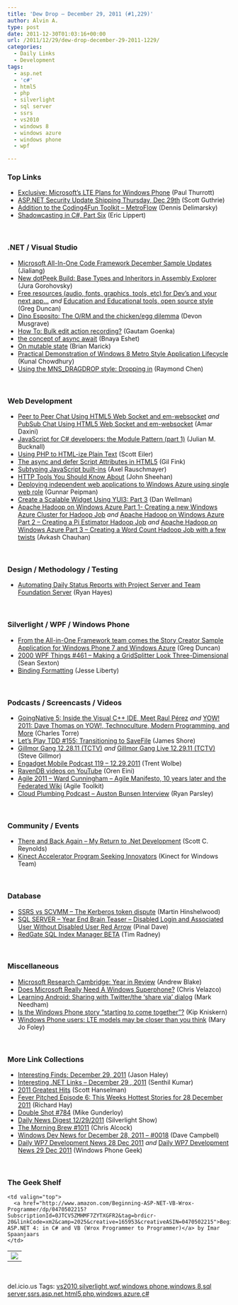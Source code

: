 ```yaml
---
title: 'Dew Drop – December 29, 2011 (#1,229)'
author: Alvin A.
type: post
date: 2011-12-30T01:03:16+00:00
url: /2011/12/29/dew-drop-december-29-2011-1229/
categories:
  - Daily Links
  - Development
tags:
  - asp.net
  - 'c#'
  - html5
  - php
  - silverlight
  - sql server
  - ssrs
  - vs2010
  - windows 8
  - windows azure
  - windows phone
  - wpf

---
```

### <a name="top"></a>Top Links

  * [Exclusive: Microsoft&#8217;s LTE Plans for Windows Phone][1] (Paul Thurrott)
  * [ASP.NET Security Update Shipping Thursday, Dec 29th][2] (Scott Guthrie)
  * [Addition to the Coding4Fun Toolkit &#8211; MetroFlow][3] (Dennis Delimarsky)
  * [Shadowcasting in C#, Part Six][4] (Eric Lippert)

&#160;

### <a name="dotnet"></a>.NET / Visual Studio

  * [Microsoft All-In-One Code Framework December Sample Updates][5] (Jialiang)
  * [New dotPeek Build: Base Types and Inheritors in Assembly Explorer][6] (Jura Gorohovsky)
  * [Free resources (audio, fonts, graphics, tools, etc) for Dev&#8217;s and your next app&#8230;][7] _and_ [Education and Educational tools, open source style][8] (Greg Duncan)
  * [Dino Esposito: The O/RM and the chicken/egg dilemma][9] (Devon Musgrave)
  * [How To: Bulk edit action recording?][10] (Gautam Goenka)
  * [the concept of async await][11] (Bnaya Eshet)
  * [On mutable state][12] (Brian Marick)
  * [Practical Demonstration of Windows 8 Metro Style Application Lifecycle][13] (Kunal Chowdhury)
  * [Using the MNS_DRAGDROP style: Dropping in][14] (Raymond Chen)

&#160;

### <a name="web"></a>Web Development

  * [Peer to Peer Chat Using HTML5 Web Socket and em-websocket][15] _and_ [PubSub Chat Using HTML5 Web Socket and em-websocket][16] (Amar Daxini)
  * [JavaScript for C# developers: the Module Pattern (part 1)][17] (Julian M. Bucknall)
  * [Using PHP to HTML-ize Plain Text][18] (Scott Eiler)
  * [The async and defer Script Attributes in HTML5][19] (Gil Fink)
  * [Subtyping JavaScript built-ins][20] (Axel Rauschmayer)
  * [HTTP Tools You Should Know About][21] (John Sheehan)
  * [Deploying independent web applications to Windows Azure using single web role][22] (Gunnar Peipman)
  * [Create a Scalable Widget Using YUI3: Part 3][23] (Dan Wellman)
  * [Apache Hadoop on Windows Azure Part 1- Creating a new Windows Azure Cluster for Hadoop Job][24] _and_ [Apache Hadoop on Windows Azure Part 2 &#8211; Creating a Pi Estimator Hadoop Job][25] _and_ [Apache Hadoop on Windows Azure Part 3 &#8211; Creating a Word Count Hadoop Job with a few twists][26] (Avkash Chauhan)

&#160;

### <a name="design"></a>Design / Methodology / Testing

  * [Automating Daily Status Reports with Project Server and Team Foundation Server][27] (Ryan Hayes)

&#160;

### <a name="silverlight"></a>Silverlight / WPF / Windows Phone

  * [From the All-in-One Framework team comes the Story Creator Sample Application for Windows Phone 7 and Windows Azure][28] (Greg Duncan)
  * <a href="http://wpf.2000things.com/2011/12/29/461-making-a-gridsplitter-look-three-dimensional/" target="_blank">2000 WPF Things #461 – Making a GridSplitter Look Three-Dimensional</a> (Sean Sexton)
  * [Binding Formatting][29] (Jesse Liberty)

&#160;

### <a name="podcasts"></a>Podcasts / Screencasts / Videos

  * [GoingNative 5: Inside the Visual C++ IDE, Meet Raul Pérez][30] _and_ [YOW! 2011: Dave Thomas on YOW!, Technoculture, Modern Programming, and More][31] (Charles Torre)
  * [Let&#8217;s Play TDD #155: Transitioning to SaveFile][32] (James Shore)
  * [Gillmor Gang 12.28.11 (TCTV)][33] _and_ [Gillmor Gang Live 12.29.11 (TCTV)][34] (Steve Gillmor)
  * [Engadget Mobile Podcast 119 &#8211; 12.29.2011][35] (Trent Wolbe)
  * [RavenDB videos on YouTube][36] (Oren Eini)
  * [Agile 2011 &#8211; Ward Cunningham &#8211; Agile Manifesto, 10 years later and the Federated Wiki][37] (Agile Toolkit)
  * <a href="http://feedproxy.google.com/~r/cloudPlumbing/~3/jZ0eB7laxHE/auston-bunsen-interview" target="_blank">Cloud Plumbing Podcast &#8211; Auston Bunsen Interview</a> (Ryan Parsley)

&#160;

### <a name="events"></a>Community / Events

  * [There and Back Again &#8211; My Return to .Net Development][38] (Scott C. Reynolds)
  * [Kinect Accelerator Program Seeking Innovators][39] (Kinect for Windows Team)

&#160;

### <a name="sql"></a>Database

  * [SSRS vs SCVMM – The Kerberos token dispute][40] (Martin Hinshelwood)
  * [SQL SERVER – Year End Brain Teaser – Disabled Login and Associated User Without Disabled User Red Arrow][41] (Pinal Dave)
  * [RedGate SQL Index Manager BETA][42] (Tim Radney)

&#160;

### <a name="misc"></a>Miscellaneous

  * [Microsoft Research Cambridge: Year in Review][43] (Andrew Blake)
  * [Does Microsoft Really Need A Windows Superphone?][44] (Chris Velazco)
  * [Learning Android: Sharing with Twitter/the ‘share via’ dialog][45] (Mark Needham)
  * [Is the Windows Phone story “starting to come together”?][46] (Kip Kniskern)
  * [Windows Phone users: LTE models may be closer than you think][47] (Mary Jo Foley)

&#160;

### <a name="links"></a>More Link Collections

  * [Interesting Finds: December 29, 2011][48] (Jason Haley)
  * [Interesting .NET Links – December 29 , 2011][49] (Senthil Kumar)
  * [2011 Greatest Hits][50] (Scott Hanselman)
  * [Fever Pitched Episode 6: This Weeks Hottest Stories for 28 December 2011][51] (Richard Hay)
  * [Double Shot #784][52] (Mike Gunderloy)
  * [Daily News Digest 12/29/2011][53] (Silverlight Show)
  * [The Morning Brew #1011][54] (Chris Alcock)
  * [Windows Dev News for December 28, 2011 &#8211; #0018][55] (Dave Campbell)
  * [Daily WP7 Development News 28 Dec 2011][56] _and_ [Daily WP7 Development News 29 Dec 2011][57] (Windows Phone Geek)

&#160;

### <a name="shelf"></a>The Geek Shelf

<table border="0" cellspacing="0" cellpadding="0">
  <tr>
    <td>
      <img data-recalc-dims="1" decoding="async" src="https://i0.wp.com/ecx.images-amazon.com/images/I/512M%252BxfYoVL._SL160_.jpg?w=660" />
    </td>
    
    <td valign="top">
      <a href="http://www.amazon.com/Beginning-ASP-NET-VB-Wrox-Programmer/dp/0470502215?SubscriptionId=0JTCV5ZMHMF7ZYTXGFR2&tag=brdicr-20&linkCode=xm2&camp=2025&creative=165953&creativeASIN=0470502215">Beginning ASP.NET 4: in C# and VB (Wrox Programmer to Programmer)</a> by Imar Spaanjaars
    </td>
  </tr>
</table>

&#160;

<div style="padding-bottom: 0px; margin: 0px; padding-left: 0px; padding-right: 0px; display: inline; float: none; padding-top: 0px" id="scid:0767317B-992E-4b12-91E0-4F059A8CECA8:bc49a65f-c9dc-404c-9247-8578bb44b102" class="wlWriterEditableSmartContent">
  del.icio.us Tags: <a href="http://del.icio.us/popular/vs2010" rel="tag">vs2010</a>,<a href="http://del.icio.us/popular/silverlight" rel="tag">silverlight</a>,<a href="http://del.icio.us/popular/wpf" rel="tag">wpf</a>,<a href="http://del.icio.us/popular/windows+phone" rel="tag">windows phone</a>,<a href="http://del.icio.us/popular/windows+8" rel="tag">windows 8</a>,<a href="http://del.icio.us/popular/sql+server" rel="tag">sql server</a>,<a href="http://del.icio.us/popular/ssrs" rel="tag">ssrs</a>,<a href="http://del.icio.us/popular/asp.net" rel="tag">asp.net</a>,<a href="http://del.icio.us/popular/html5" rel="tag">html5</a>,<a href="http://del.icio.us/popular/php" rel="tag">php</a>,<a href="http://del.icio.us/popular/windows+azure" rel="tag">windows azure</a>,<a href="http://del.icio.us/popular/c%23" rel="tag">c#</a>
</div>

 [1]: http://www.winsupersite.com/blog/supersite-blog-39/windowsphone75/exclusive-microsofts-lte-plans-windows-phone-141743
 [2]: http://weblogs.asp.net/scottgu/archive/2011/12/28/asp-net-security-update-shipping-thursday-dec-29th.aspx
 [3]: http://feeds.dzone.com/~r/zones/dotnet/~3/HpAmFXY5lA8/using-metroflow-coding4fun
 [4]: http://blogs.msdn.com/b/ericlippert/archive/2011/12/29/shadowcasting-in-c-part-six.aspx
 [5]: http://feedproxy.google.com/~r/geekswithblogs/~3/bg5N-BxLUAg/microsoft-all-in-one-code-framework-december-sample-updates.aspx
 [6]: http://blogs.jetbrains.com/dotnet/2011/12/new-dotpeek-build-base-types-and-inheritors-in-assembly-explorer/
 [7]: http://coolthingoftheday.blogspot.com/2011/12/free-resources-audio-fonts-graphics.html
 [8]: http://coolthingoftheday.blogspot.com/2011/12/education-and-educational-tools-open.html
 [9]: http://blogs.msdn.com/b/microsoft_press/archive/2011/12/29/dino-esposito-the-o-rm-and-the-chicken-egg-dilemma.aspx
 [10]: http://blogs.msdn.com/b/visualstudioalm/archive/2011/12/29/how-to-bulk-edit-action-recording.aspx
 [11]: http://blogs.microsoft.co.il/blogs/bnaya/archive/2011/12/29/the-concept-of-async-await.aspx
 [12]: http://www.exampler.com/blog/2011/12/29/on-mutable-state/
 [13]: http://feedproxy.google.com/~r/kunal2383/~3/GDzlKAihtfU/practical-demonstration-of-windows-8.html
 [14]: http://blogs.msdn.com/b/oldnewthing/archive/2011/12/29/10251523.aspx
 [15]: http://feedproxy.google.com/~r/Rubyflow/~3/GupjF-STJ8A/6999-peer-to-peer-chat-using-html5-web-socket-and-em-websocket
 [16]: http://feedproxy.google.com/~r/Rubyflow/~3/3C-G4MNFrl4/6999-pubsub-chat-using-html5-web-socket-and-em-websocket
 [17]: http://blog.boyet.com/blog/javascriptlessons/javascript-for-c-developers-the-module-pattern-part-1/
 [18]: http://blog.matrixresources.com/blog/using-php-html-ize-plain-text
 [19]: http://feedproxy.google.com/~r/GilFinkBlog/~3/7iu_-FXxJbM/the-async-and-defer-script-attributes-in-html5.aspx
 [20]: http://feeds.dzone.com/~r/zones/css/~3/eAaAVBvrn2g/subtyping-javascript-built-ins
 [21]: http://feedproxy.google.com/~r/JustSayinMoreWords/~3/GZY8OxcNykk/14984952641
 [22]: http://feedproxy.google.com/~r/gunnarpeipman/~3/f2WdmwthMjs/deploying-independent-web-applications-to-windows-azure-using-single-web-role.aspx
 [23]: http://feedproxy.google.com/~r/nettuts/~3/HMrnACri8bg/
 [24]: http://feedproxy.google.com/~r/AvkashChauhansBlog/~3/_FrgorE8oJo/apache-hadoop-on-windows-azure-part-1-creating-a-new-windows-azure-cluster-for-hadoop-job.aspx
 [25]: http://feedproxy.google.com/~r/AvkashChauhansBlog/~3/54j3vIdChxY/apache-hadoop-on-windows-azure-part-2-creating-a-pi-estimator-hadoop-job.aspx
 [26]: http://feedproxy.google.com/~r/AvkashChauhansBlog/~3/mPIKhwUIGYQ/apache-hadoop-on-windows-azure-part-3-creating-a-word-count-hadoop-job-with-a-few-twists.aspx
 [27]: http://feedproxy.google.com/~r/blogryanhayesnet/~3/E5g7riwqsVU/
 [28]: http://coolthingoftheday.blogspot.com/2011/12/from-all-in-one-framework-team-comes.html
 [29]: http://feedproxy.google.com/~r/JesseLiberty-SilverlightGeek/~3/darvONxKku4/
 [30]: http://channel9.msdn.com/Shows/C9-GoingNative/GoingNative-5-Inside-the-Visual-C-ID-Meet-Raul-Prez
 [31]: http://channel9.msdn.com/Blogs/Charles/YOW-2011-Dave-Thomas-on-YOW-Technoculture-Modern-Programming-and-More
 [32]: http://jamesshore.com/Blog/Lets-Play/Episode-155.html
 [33]: http://feedproxy.google.com/~r/Techcrunch/~3/8nNCIXzQbew/
 [34]: http://feedproxy.google.com/~r/Techcrunch/~3/26O7gBY6bKA/
 [35]: http://www.engadget.com/2011/12/29/engadget-mobile-podcast-119-12-29-2011/
 [36]: http://feedproxy.google.com/~r/AyendeRahien/~3/OHQyhQFVBfo/ravendb-videos-on-youtube
 [37]: http://agiletoolkit.libsyn.com/agile-2011-ward-cunningham-agile-manifesto-10-years-later-and-the-federated-wiki
 [38]: http://mecodegood.tumblr.com/post/14956918719
 [39]: http://blogs.msdn.com/b/kinectforwindows/archive/2011/12/28/kinect-accelerator-program-seeking-innovators.aspx
 [40]: http://feedproxy.google.com/~r/MartinHinshelwood/~3/KWw1dnM-sDw/
 [41]: http://blog.sqlauthority.com/2011/12/29/sql-server-year-end-brain-teaser-disabled-login-and-associated-user-without-disabled-user-red-arrow/
 [42]: http://www.sqlservercentral.com/blogs/timradney/2011/12/29/redgate-sql-index-manager-beta/
 [43]: http://research.microsoft.com/en-us/news/headlines/cambridge2011-122811.aspx
 [44]: http://feedproxy.google.com/~r/Techcrunch/~3/TDMPVVa9G40/
 [45]: http://feedproxy.google.com/~r/MarkNeedham/~3/iLrP78cEuTs/
 [46]: http://feedproxy.google.com/~r/liveside/~3/IdadKH1ljMM/
 [47]: http://www.zdnet.com/blog/microsoft/windows-phone-users-lte-models-may-be-closer-than-you-think/11501
 [48]: http://jasonhaley.com/blog/post.aspx?id=e1815726-2061-4c24-951c-025d6bd645da
 [49]: http://techblog.ginktage.com/2011/12/interesting-net-links-december-29-2011/
 [50]: http://feedproxy.google.com/~r/ScottHanselman/~3/4O0jEXXuTEg/2011GreatestHits.aspx
 [51]: http://feedproxy.google.com/~r/windowsobserver/~3/uauRA3642KI/
 [52]: http://afreshcup.com/home/2011/12/29/daily-shot-784.html
 [53]: http://feedproxy.google.com/~r/silverlightshow/~3/m5H5JQKoQBg/Daily-News-Digest-12-29-2011.aspx
 [54]: http://feedproxy.google.com/~r/ReflectivePerspective/~3/7rPX61y9wvk/
 [55]: http://www.windowsdevnews.com/Blogs.aspx?ID=33
 [56]: http://feedproxy.google.com/~r/Windowsphonegeek/~3/JJplukaSds0/Daily-WP7-Development-News-28-Dec-2011
 [57]: http://feedproxy.google.com/~r/Windowsphonegeek/~3/9B156dgcuOQ/Daily-WP7-Development-News-29-Dec-2011